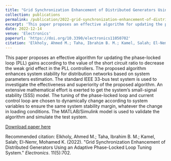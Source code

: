 ```yaml
---
title: "Grid Synchronization Enhancement of Distributed Generators Using an Adaptive Phase-Locked Loop Tuning System"
collection: publications
permalink: /publication/2022-grid-synchronization-enhancement-of-distributed-generators-using-an-adaptive-phase-locked-loop-tuning-system
excerpt: 'This paper proposes an effective algorithm for updating the phase-locked loop (PLL) gains according to the value of the short circuit ratio to decrease the weak grid effect in the PLL controllers.'
date: 2022-12-14
venue: 'Electronics'
paperurl: 'https://doi.org/10.3390/electronics11050702'
citation: 'Elkholy, Ahmed M.; Taha, Ibrahim B. M.; Kamel, Salah; El-Nemr, Mohamed K. (2022). &quot;Grid Synchronization Enhancement of Distributed Generators Using an Adaptive Phase-Locked Loop Tuning System.&quot; <i>Electronics</i>. 11(5):702.'
---
```

This paper proposes an effective algorithm for updating the phase-locked loop (PLL) gains according to the value of the short circuit ratio to decrease the weak grid effect in the PLL controllers. The proposed algorithm enhances system stability for distribution networks based on system parameters estimation. The standard IEEE 33-bus test system is used to investigate the effectiveness and superiority of the proposed algorithm. An extensive mathematical effort is exerted to get the system’s small-signal stability (SSS) model. The tuning of the phase-locked loop and current control loop are chosen to dynamically change according to system variables to ensure the same system stability margin, whatever the change in loading conditions. The MATLAB/Simulink model is used to validate the algorithm and simulate the test system.

[Download paper here](https://doi.org/10.3390/electronics11050702)

Recommended citation: Elkholy, Ahmed M.; Taha, Ibrahim B. M.; Kamel, Salah; El-Nemr, Mohamed K. (2022). "Grid Synchronization Enhancement of Distributed Generators Using an Adaptive Phase-Locked Loop Tuning System." <i>Electronics</i>. 11(5):702.